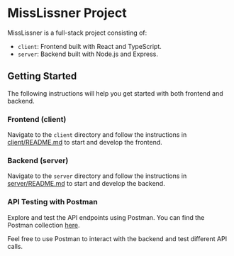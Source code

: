 # MissLissner Project

MissLissner is a full-stack project consisting of:

- `client`: Frontend built with React and TypeScript.
- `server`: Backend built with Node.js and Express.

## Getting Started

The following instructions will help you get started with both frontend and backend.

### Frontend (client)

Navigate to the `client` directory and follow the instructions in [client/README.md](client/README.md) to start and develop the frontend.

### Backend (server)

Navigate to the `server` directory and follow the instructions in [server/README.md](server/README.md) to start and develop the backend.

### API Testing with Postman

Explore and test the API endpoints using Postman. You can find the Postman collection [here](https://interstellar-resonance-84286.postman.co/workspace/New-Team-Workspace~bdb97639-0ef7-4efe-af60-a7b47cc06df9/collection/31971468-eb3ade6c-db6a-4589-ad32-b37f8662aafa?action=share&creator=31971468).

Feel free to use Postman to interact with the backend and test different API calls.
